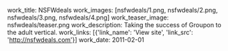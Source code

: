 work_title: NSFWdeals
work_images: [nsfwdeals/1.png, nsfwdeals/2.png, nsfwdeals/3.png, nsfwdeals/4.png]
work_teaser_image: nsfwdeals/teaser.png
work_description: Taking the success of Groupon to the adult vertical.
work_links: [{'link_name': 'View site', 'link_src': 'http://nsfwdeals.com'}]
work_date: 2011-02-01